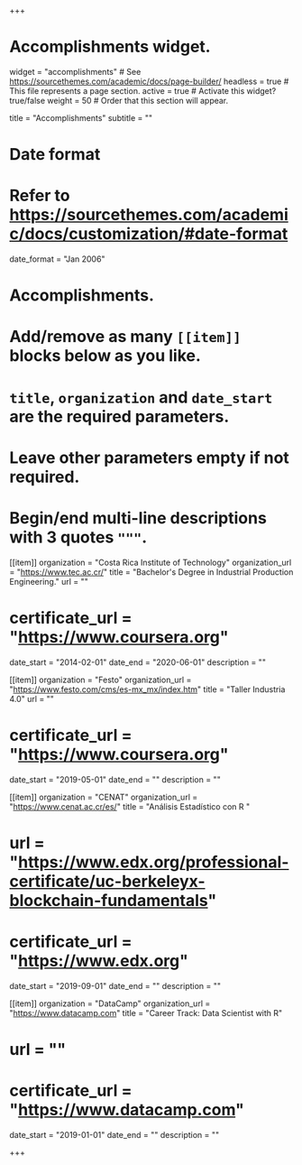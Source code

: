 +++
# Accomplishments widget.
widget = "accomplishments"  # See https://sourcethemes.com/academic/docs/page-builder/
headless = true  # This file represents a page section.
active = true  # Activate this widget? true/false
weight = 50  # Order that this section will appear.

title = "Accomplish&shy;ments"
subtitle = ""

# Date format
#   Refer to https://sourcethemes.com/academic/docs/customization/#date-format
date_format = "Jan 2006"

# Accomplishments.
#   Add/remove as many `[[item]]` blocks below as you like.
#   `title`, `organization` and `date_start` are the required parameters.
#   Leave other parameters empty if not required.
#   Begin/end multi-line descriptions with 3 quotes `"""`.

[[item]]
  organization = "Costa Rica Institute of Technology"
  organization_url = "https://www.tec.ac.cr/"
  title = "Bachelor's Degree in Industrial Production Engineering."
  url = ""
#  certificate_url = "https://www.coursera.org"
  date_start = "2014-02-01"
  date_end = "2020-06-01"
  description = ""

[[item]]
  organization = "Festo"
  organization_url = "https://www.festo.com/cms/es-mx_mx/index.htm"
  title = "Taller Industria 4.0"
  url = ""
#  certificate_url = "https://www.coursera.org"
  date_start = "2019-05-01"
  date_end = ""
  description = ""



[[item]]
  organization = "CENAT"
  organization_url = "https://www.cenat.ac.cr/es/"
  title = "Análisis Estadístico con R "
#  url = "https://www.edx.org/professional-certificate/uc-berkeleyx-blockchain-fundamentals"
#  certificate_url = "https://www.edx.org"
  date_start = "2019-09-01"
  date_end = ""
  description = ""
  
[[item]]
  organization = "DataCamp"
  organization_url = "https://www.datacamp.com"
  title = "Career Track: Data Scientist with R"
#  url = ""
#  certificate_url = "https://www.datacamp.com"
  date_start = "2019-01-01"
  date_end = ""
  description = ""

+++
